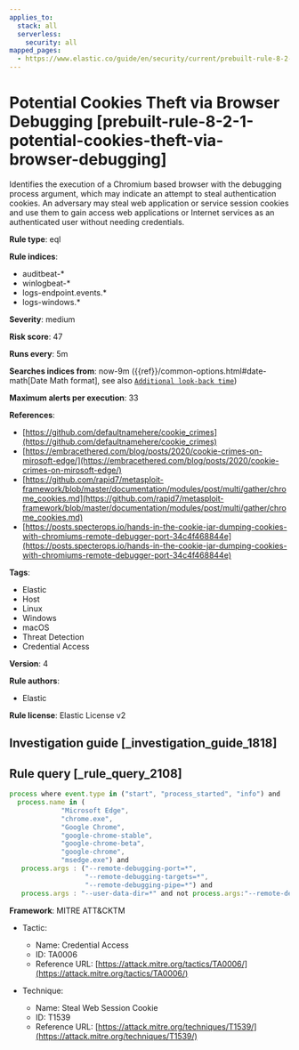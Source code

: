 ```yaml
---
applies_to:
  stack: all
  serverless:
    security: all
mapped_pages:
  - https://www.elastic.co/guide/en/security/current/prebuilt-rule-8-2-1-potential-cookies-theft-via-browser-debugging.html
---
```


# Potential Cookies Theft via Browser Debugging [prebuilt-rule-8-2-1-potential-cookies-theft-via-browser-debugging]

Identifies the execution of a Chromium based browser with the debugging process argument, which may indicate an attempt to steal authentication cookies. An adversary may steal web application or service session cookies and use them to gain access web applications or Internet services as an authenticated user without needing credentials.

**Rule type**: eql

**Rule indices**:

* auditbeat-*
* winlogbeat-*
* logs-endpoint.events.*
* logs-windows.*

**Severity**: medium

**Risk score**: 47

**Runs every**: 5m

**Searches indices from**: now-9m ({{ref}}/common-options.html#date-math[Date Math format], see also [`Additional look-back time`](docs-content://solutions/security/detect-and-alert/create-detection-rule.md#rule-schedule))

**Maximum alerts per execution**: 33

**References**:

* [https://github.com/defaultnamehere/cookie_crimes](https://github.com/defaultnamehere/cookie_crimes)
* [https://embracethered.com/blog/posts/2020/cookie-crimes-on-mirosoft-edge/](https://embracethered.com/blog/posts/2020/cookie-crimes-on-mirosoft-edge/)
* [https://github.com/rapid7/metasploit-framework/blob/master/documentation/modules/post/multi/gather/chrome_cookies.md](https://github.com/rapid7/metasploit-framework/blob/master/documentation/modules/post/multi/gather/chrome_cookies.md)
* [https://posts.specterops.io/hands-in-the-cookie-jar-dumping-cookies-with-chromiums-remote-debugger-port-34c4f468844e](https://posts.specterops.io/hands-in-the-cookie-jar-dumping-cookies-with-chromiums-remote-debugger-port-34c4f468844e)

**Tags**:

* Elastic
* Host
* Linux
* Windows
* macOS
* Threat Detection
* Credential Access

**Version**: 4

**Rule authors**:

* Elastic

**Rule license**: Elastic License v2

## Investigation guide [_investigation_guide_1818]



## Rule query [_rule_query_2108]

```js
process where event.type in ("start", "process_started", "info") and
  process.name in (
             "Microsoft Edge",
             "chrome.exe",
             "Google Chrome",
             "google-chrome-stable",
             "google-chrome-beta",
             "google-chrome",
             "msedge.exe") and
   process.args : ("--remote-debugging-port=*",
                   "--remote-debugging-targets=*",
                   "--remote-debugging-pipe=*") and
   process.args : "--user-data-dir=*" and not process.args:"--remote-debugging-port=0"
```

**Framework**: MITRE ATT&CKTM

* Tactic:

    * Name: Credential Access
    * ID: TA0006
    * Reference URL: [https://attack.mitre.org/tactics/TA0006/](https://attack.mitre.org/tactics/TA0006/)

* Technique:

    * Name: Steal Web Session Cookie
    * ID: T1539
    * Reference URL: [https://attack.mitre.org/techniques/T1539/](https://attack.mitre.org/techniques/T1539/)



